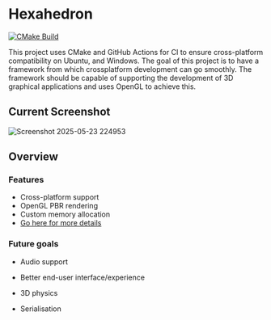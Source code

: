 # Hexahedron

[![CMake Build](https://github.com/ralphwarrand/Hexahedron/actions/workflows/cmake-platform.yml/badge.svg)](https://github.com/ralphwarrand/Hexahedron/actions/workflows/cmake-platform.yml)

This project uses CMake and GitHub Actions for CI to ensure cross-platform compatibility on Ubuntu, and Windows. The goal of this project is to have a framework from which crossplatform development can go smoothly. The framework should be capable of supporting the development of 3D graphical applications and uses OpenGL to achieve this.

## Current Screenshot
![Screenshot 2025-05-23 224953](https://github.com/user-attachments/assets/82c54967-6cc7-4489-a5d2-72e0bbffb877)


## Overview
### Features
- Cross-platform support
- OpenGL PBR rendering
- Custom memory allocation
- [Go here for more details](https://github.com/ralphwarrand/Hexahedron/wiki)

### Future goals
- Audio support
- Better end-user interface/experience

- 3D physics
- Serialisation
